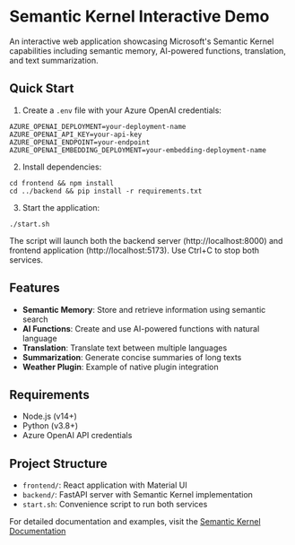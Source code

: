 # Semantic Kernel Interactive Demo

An interactive web application showcasing Microsoft's Semantic Kernel capabilities including semantic memory, AI-powered functions, translation, and text summarization.

## Quick Start

1. Create a `.env` file with your Azure OpenAI credentials:
```
AZURE_OPENAI_DEPLOYMENT=your-deployment-name
AZURE_OPENAI_API_KEY=your-api-key
AZURE_OPENAI_ENDPOINT=your-endpoint
AZURE_OPENAI_EMBEDDING_DEPLOYMENT=your-embedding-deployment-name
```

2. Install dependencies:
```
cd frontend && npm install
cd ../backend && pip install -r requirements.txt
```

3. Start the application:
```
./start.sh
```

The script will launch both the backend server (http://localhost:8000) and frontend application (http://localhost:5173). Use Ctrl+C to stop both services.

## Features

- **Semantic Memory**: Store and retrieve information using semantic search
- **AI Functions**: Create and use AI-powered functions with natural language
- **Translation**: Translate text between multiple languages
- **Summarization**: Generate concise summaries of long texts
- **Weather Plugin**: Example of native plugin integration

## Requirements

- Node.js (v14+)
- Python (v3.8+)
- Azure OpenAI API credentials

## Project Structure

- `frontend/`: React application with Material UI
- `backend/`: FastAPI server with Semantic Kernel implementation
- `start.sh`: Convenience script to run both services

For detailed documentation and examples, visit the [Semantic Kernel Documentation](https://learn.microsoft.com/en-us/semantic-kernel/overview/)
